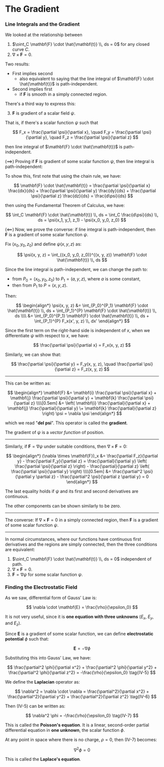 # The Gradient

### Line Integrals and the Gradient

We looked at the relationship between
1. $\oint_C \mathbf{F} \cdot \hat{\mathbf{t}} \\, ds = 0$ for any closed curve $C$.
2. $\nabla \times \mathbf{F} = 0$.

Two results:

* First implies second
  - also equivalent to saying that the line integral of $\mathbf{F} \cdot \hat{\mathbf{t}}$ is path-independent.
* Second implies first
  - if $\mathbf{F}$ is smooth in a simply connected region.

There's a third way to express this:

3. $\mathbf{F}$ is gradient of a scalar field $\psi$.

That is, if there's a scalar function $\psi$ such that

$$
F_x = \frac{\partial \psi}{\partial x}, \quad
F_y = \frac{\partial \psi}{\partial y}, \quad
F_z = \frac{\partial \psi}{\partial z}
$$

then line integral of $\mathbf{F} \cdot \hat{\mathbf{t}}$ is path-independent.

($\implies$) Proving if $\mathbf{F}$ is gradient of some scalar function $\psi$, then line integral is path-independent:

To show this, first note that using the chain rule, we have:

$$
\mathbf{F} \cdot \hat{\mathbf{t}} = \frac{\partial \psi}{\partial x} \frac{dx}{ds} + \frac{\partial \psi}{\partial y} \frac{dy}{ds} + \frac{\partial \psi}{\partial z} \frac{dz}{ds} = \frac{d\psi}{ds}
$$

then using the Fundamental Theorem of Calculus, we have:

$$
\int_C \mathbf{F} \cdot \hat{\mathbf{t}} \\, ds = \int_C \frac{d\psi}{ds} \\, ds = \psi(x_1, y_1, z_1) - \psi(x_0, y_0, z_0)
$$

($\impliedby$) Now, we prove the converse: if line integral is path-independent, then $\mathbf{F}$ is a gradient of some scalar function $\psi$.

Fix $(x_0, y_0, z_0)$ and define $\psi(x, y, z)$ as:

$$
\psi(x, y, z) = \int_{(x_0, y_0, z_0)}^{(x, y, z)} \mathbf{F} \cdot \hat{\mathbf{t}} \\, ds
$$

Since the line integral is path-independent, we can change the path to:
- from $P_0=(x_0, y_0, z_0)$ to $P_1=(a, y, z)$, where $a$ is some constant,
- then from $P_1$ to $P=(x, y, z)$.

Then:

$$
\begin{align*}
\psi(x, y, z) &= \int_{P_0}^{P_1} \mathbf{F} \cdot \hat{\mathbf{t}} \\, ds + \int_{P_1}^{P} \mathbf{F} \cdot \hat{\mathbf{t}} \\, ds
\\\\
&= \int_{P_0}^{P_1} \mathbf{F} \cdot \hat{\mathbf{t}} \\, ds + \int_{P_1}^{P} F_x(x', y, z) \\, dx'
\end{align*}
$$

Since the first term on the right-hand side is independent of $x$, when we differentiate $\psi$ with respect to $x$, we have:

$$
\frac{\partial \psi}{\partial x} = F_x(x, y, z)
$$

Similarly, we can show that:

$$
\frac{\partial \psi}{\partial y} = F_y(x, y, z), \quad
\frac{\partial \psi}{\partial z} = F_z(x, y, z)
$$

------------

This can be written as:

$$
\begin{align*}
\mathbf{F} &= \mathbf{i} \frac{\partial \psi}{\partial x} + \mathbf{j} \frac{\partial \psi}{\partial y} + \mathbf{k} \frac{\partial \psi}{\partial z}
\\\\[0.5em]
&= \left( \mathbf{i} \frac{\partial}{\partial x} + \mathbf{j} \frac{\partial}{\partial y}
\+ \mathbf{k} \frac{\partial}{\partial z} \right) \psi = \nabla \psi
\end{align*}
$$

which we read "**del psi**". This operator is called the **gradient**.

The gradient of $\psi$ is a _vector function_ of position.

--------------

Similarly, if $\mathbf{F} = \nabla \psi$ under suitable conditions, then $\nabla \times \mathbf{F} = 0$:

$$
\begin{align*}
(\nabla \times \mathbf{F})_x &= \frac{\partial F_z}{\partial y} - \frac{\partial F_y}{\partial z} = \frac{\partial}{\partial y} \left( \frac{\partial \psi}{\partial z} \right) - \frac{\partial}{\partial z} \left( \frac{\partial \psi}{\partial y} \right)
\\\\[0.5em]
&= \frac{\partial^2 \psi}{\partial y \partial z} - \frac{\partial^2 \psi}{\partial z \partial y} = 0
\end{align*}
$$

The last equality holds if $\psi$ and its first and second derivatives are continuous.

The other components can be shown similarly to be zero.

-----------------

The converse: If $\nabla \times \mathbf{F} = 0$ in a simply connected region, then $\mathbf{F}$ is a gradient of some scalar function $\psi$.

-----------------

In normal circumstances, where our functions have continuous first derivatives and the
regions are simply connected, then the three conditions are equivalent:

1. $\oint_C \mathbf{F} \cdot \hat{\mathbf{t}} \\, ds = 0$ independent of path.
2. $\nabla \times \mathbf{F} = 0$.
3. $\mathbf{F} = \nabla \psi$ for some scalar function $\psi$.

### Finding the Electrostatic Field

As we saw, differential form of Gauss' Law is:

$$
\nabla \cdot \mathbf{E} = \frac{\rho}{\epsilon_0}
$$

It is not very useful, since it is **one equation with three unknowns** ($E_x$, $E_y$, and $E_z$).

Since $\mathbf{E}$ is a gradient of some scalar function, we can define **electrostatic potential** $\phi$ such that:

$$
\mathbf{E} = - \nabla \phi
$$

Substituting this into Gauss' Law, we have:

$$
\frac{\partial^2 \phi}{\partial x^2} + \frac{\partial^2 \phi}{\partial y^2} + \frac{\partial^2 \phi}{\partial z^2} = -\frac{\rho}{\epsilon_0}
\tag{IV-5}
$$

We define the **Laplacian** operator as:

$$
\nabla^2 = \nabla \cdot \nabla = \frac{\partial^2}{\partial x^2} + \frac{\partial^2}{\partial y^2} + \frac{\partial^2}{\partial z^2}
\tag{IV-6}
$$

Then (IV-5) can be written as:

$$
\nabla^2 \phi = -\frac{\rho}{\epsilon_0}
\tag{IV-7}
$$

This is called the **Poisson's equation**. It is a linear, second-order partial differential equation in **one unknown**, the scalar function $\phi$.

At any point in space where there is no charge, $\rho = 0$, then (IV-7) becomes:

$$
\nabla^2 \phi = 0
$$

This is called the **Laplace's equation**.

